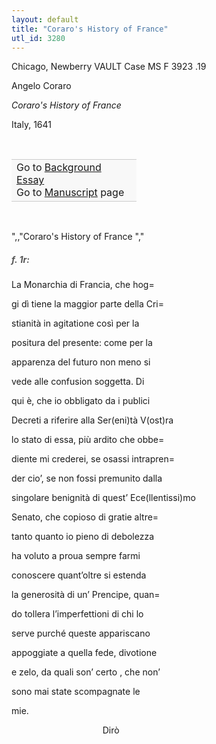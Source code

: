 ```yaml
---
layout: default
title: "Coraro's History of France"
utl_id: 3280
---
```



Chicago, Newberry VAULT Case MS F 3923 .19


Angelo Coraro


*Coraro's History of France*


Italy, 1641


 

<table border="0.5" cellpadding="1" cellspacing="1" style="width: 200px; background-color:#F8F8F8;"><tbody style="border-color:#ccc"><tr style="border-color:#ccc"><td>Go to <a href="{{ site.baseurl }}/essay/058" target="_blank">Background Essay</a><br />
			Go to <a href="{{ site.baseurl }}/www/record.html?id=058" target="_blank">Manuscript</a> page</td>
</tr></tbody></table>
 

",,"Coraro's History of France
","
<h5 style="color:#555;">f. 1r:</h5>

La Monarchia di Francia, che hog=


gi dì tiene la maggior parte della Cri=


stianità in agitatione così per la


positura del presente: come per la


apparenza del futuro non meno si


vede alle confusion soggetta. Di


qui è, che io obbligato da i publici


Decreti a riferire alla Ser(eni)tà V(ost)ra


lo stato di essa, più ardito che obbe=


diente mi crederei, se osassi intrapren=


der cio’, se non fossi premunito dalla


singolare benignità di quest’ Ece(llentissi)mo


Senato, che copioso di gratie altre=


tanto quanto io pieno di debolezza


ha voluto a proua sempre farmi


conoscere quant’oltre si estenda


la generosità di un’ Prencipe, quan=


do tollera l’imperfettioni di chi lo


serve purché queste appariscano


appoggiate a quella fede, divotione


e zelo, da quali son’ certo , che non’


sono mai state scompagnate le


mie.


                                     Dirò

